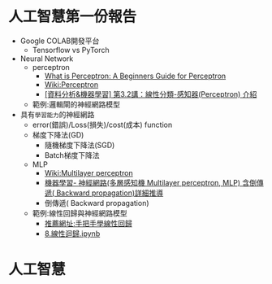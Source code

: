 # 人工智慧第一份報告
- Google COLAB開發平台 
  - Tensorflow vs PyTorch 
- Neural Network
  - perceptron
    - [What is Perceptron: A Beginners Guide for Perceptron](https://www.simplilearn.com/tutorials/deep-learning-tutorial/perceptron#:~:text=A%20perceptron%20is%20a%20neural,intelligence%20in%20the%20input%20data.) 
    - [Wiki:Perceptron](https://en.wikipedia.org/wiki/Perceptron)
    - [[資料分析&機器學習] 第3.2講：線性分類-感知器(Perceptron) 介紹](https://medium.com/jameslearningnote/%E8%B3%87%E6%96%99%E5%88%86%E6%9E%90-%E6%A9%9F%E5%99%A8%E5%AD%B8%E7%BF%92-%E7%AC%AC3-2%E8%AC%9B-%E7%B7%9A%E6%80%A7%E5%88%86%E9%A1%9E-%E6%84%9F%E7%9F%A5%E5%99%A8-perceptron-%E4%BB%8B%E7%B4%B9-84d8b809f866)
  - 範例:邏輯閘的神經網路模型  
- 具有`學習能力`的神經網路
  - error(錯誤)/Loss(損失)/cost(成本) function
  - 梯度下降法(GD)
    - 隨機梯度下降法(SGD) 
    - Batch梯度下降法
  - MLP
    - [Wiki:Multilayer perceptron](https://en.wikipedia.org/wiki/Perceptron)
    - [機器學習- 神經網路(多層感知機 Multilayer perceptron, MLP) 含倒傳遞( Backward propagation)詳細推導](https://chih-sheng-huang821.medium.com/%E6%A9%9F%E5%99%A8%E5%AD%B8%E7%BF%92-%E7%A5%9E%E7%B6%93%E7%B6%B2%E8%B7%AF-%E5%A4%9A%E5%B1%A4%E6%84%9F%E7%9F%A5%E6%A9%9F-multilayer-perceptron-mlp-%E5%90%AB%E8%A9%B3%E7%B4%B0%E6%8E%A8%E5%B0%8E-ee4f3d5d1b41)
    - 倒傳遞( Backward propagation)
  - 範例:線性回歸與神經網路模型 
    - [推薦網址:手把手學線性回歸](https://github.com/zotroneneis/machine_learning_basics/blob/master/linear_regression.ipynb)
    - [8.線性迴歸.ipynb](https://colab.research.google.com/github/andy6804tw/2021-13th-ironman/blob/main/8.%E7%B7%9A%E6%80%A7%E8%BF%B4%E6%AD%B8/8.%E7%B7%9A%E6%80%A7%E8%BF%B4%E6%AD%B8.ipynb#scrollTo=LNOhDZ9fd6Cx) 


# 人工智慧
